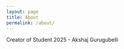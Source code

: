 ```yaml
---
layout: page
title: About
permalink: /about/
---
```


Creator of Student 2025 - Akshaj Gurugubelli


